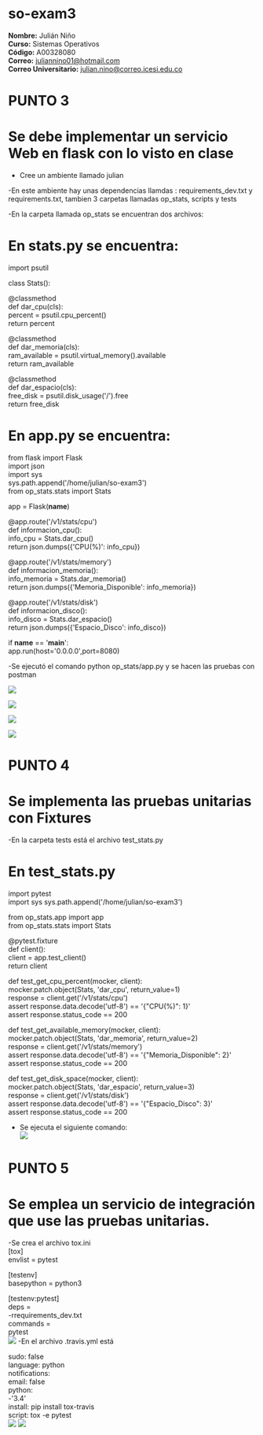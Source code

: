 # so-exam3  

**Nombre:** Julián Niño  
**Curso:** Sistemas Operativos  
**Código:** A00328080  
**Correo:** juliannino01@hotmail.com  
**Correo Universitario:** julian.nino@correo.icesi.edu.co  

# PUNTO 3
# Se debe implementar un servicio Web en flask con lo visto en clase 
- Cree un ambiente llamado julian  

-En este ambiente hay unas dependencias llamdas : requirements_dev.txt y requirements.txt, tambien 3 carpetas llamadas op_stats,
scripts y tests  

-En la carpeta llamada op_stats se encuentran dos archivos:  
# En stats.py se encuentra:  

import psutil

class Stats():

  @classmethod  
  def dar_cpu(cls):  
    percent = psutil.cpu_percent()  
    return percent

  @classmethod  
  def dar_memoria(cls):  
    ram_available = psutil.virtual_memory().available  
    return ram_available  

  @classmethod   
  def dar_espacio(cls):  
    free_disk = psutil.disk_usage('/').free  
    return free_disk  

# En app.py se encuentra:  


from flask import Flask  
import json  
import sys  
sys.path.append('/home/julian/so-exam3')  
from op_stats.stats import Stats  

app = Flask(__name__)  

@app.route('/v1/stats/cpu')   
def informacion_cpu():  
    info_cpu = Stats.dar_cpu()  
    return json.dumps({'CPU(%)': info_cpu})  

@app.route('/v1/stats/memory')  
def informacion_memoria():  
    info_memoria = Stats.dar_memoria()  
    return json.dumps({'Memoria_Disponible': info_memoria})  

@app.route('/v1/stats/disk')  
def informacion_disco():  
    info_disco = Stats.dar_espacio()  
    return json.dumps({'Espacio_Disco': info_disco})  
   


if __name__ == '__main__':  
    app.run(host='0.0.0.0',port=8080)  
    
-Se ejecutó  el comando python op_stats/app.py y se hacen las pruebas con postman   

![](Imagenes/captura1.png)  
 
 ![](Imagenes/captura2.png)  
 
 ![](Imagenes/captura3.png)  
 
  ![](Imagenes/captura4.png)  
  
  # PUNTO 4
  # Se implementa las pruebas unitarias con Fixtures  
  -En la carpeta tests está el archivo test_stats.py   
  
  # En test_stats.py  
  
  import pytest  
import sys 
sys.path.append('/home/julian/so-exam3')  

from op_stats.app import app  
from op_stats.stats import Stats  

@pytest.fixture  
def client():  
  client = app.test_client()  
  return client  

def test_get_cpu_percent(mocker, client):  
  mocker.patch.object(Stats, 'dar_cpu', return_value=1)  
  response = client.get('/v1/stats/cpu')  
  assert response.data.decode('utf-8') == '{"CPU(%)": 1}'  
  assert response.status_code == 200  

def test_get_available_memory(mocker, client):  
  mocker.patch.object(Stats, 'dar_memoria', return_value=2)  
  response = client.get('/v1/stats/memory')  
  assert response.data.decode('utf-8') == '{"Memoria_Disponible": 2}'  
  assert response.status_code == 200  


def test_get_disk_space(mocker, client):  
  mocker.patch.object(Stats, 'dar_espacio', return_value=3)  
  response = client.get('/v1/stats/disk')  
  assert response.data.decode('utf-8') == '{"Espacio_Disco": 3}'  
  assert response.status_code == 200  


- Se ejecuta el siguiente comando:  
![](Imagenes/captura5.png) 

# PUNTO 5  
# Se emplea un servicio de integración que use las pruebas unitarias.  
-Se crea el archivo tox.ini  
[tox]  
envlist = pytest  

[testenv]  
basepython = python3  

[testenv:pytest]  
deps =  
  -rrequirements_dev.txt  
commands =  
  pytest  
  ![](Imagenes/captura6.png) 
  -En el archivo .travis.yml está 
  
  sudo: false  
language: python  
notifications:  
  email: false  
python:  
-'3.4'  
install: pip install tox-travis  
script: tox -e pytest    
![](Imagenes/captura8.png) 
![](Imagenes/captura7.png) 



  
